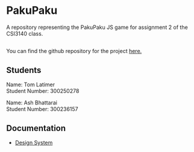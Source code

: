 # PakuPaku
A repository representing the PakuPaku JS game for assignment 2 of the CSI3140 class.

##
You can find the github repository for the project [here.](https://github.com/Tom-Latimer/PakuPaku)

## Students
Name: Tom Latimer  
Student Number: 300250278  

Name: Ash Bhattarai  
Student Number: 300236157

## Documentation
- [Design System](docs/design_system.md)